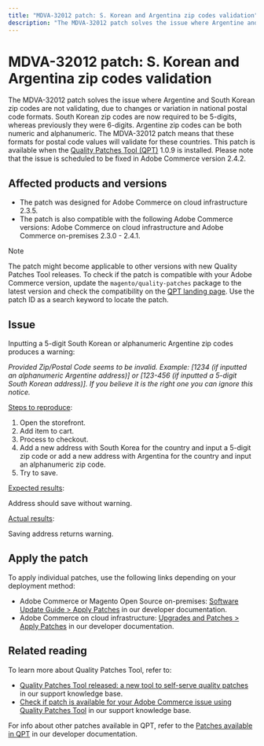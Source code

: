 ```yaml
---
title: "MDVA-32012 patch: S. Korean and Argentina zip codes validation"
description: "The MDVA-32012 patch solves the issue where Argentine and South Korean zip codes are not validating, due to changes or variation in national postal code formats. South Korean zip codes are now required to be 5-digits, whereas previously they were 6-digits. Argentine zip codes can be both numeric and alphanumeric. The MDVA-32012 patch means that these formats for postal code values will validate for these countries. This patch is available when the [Quality Patches Tool (QPT)](https://support.magento.com/hc/en-us/articles/360047139492) 1.0.9 is installed. Please note that the issue is scheduled to be fixed in Adobe Commerce version 2.4.2."
---
```


# MDVA-32012 patch: S. Korean and Argentina zip codes validation

The MDVA-32012 patch solves the issue where Argentine and South Korean zip codes are not validating, due to changes or variation in national postal code formats. South Korean zip codes are now required to be 5-digits, whereas previously they were 6-digits. Argentine zip codes can be both numeric and alphanumeric. The MDVA-32012 patch means that these formats for postal code values will validate for these countries. This patch is available when the [Quality Patches Tool (QPT)](https://support.magento.com/hc/en-us/articles/360047139492) 1.0.9 is installed. Please note that the issue is scheduled to be fixed in Adobe Commerce version 2.4.2.

## Affected products and versions

* The patch was designed for Adobe Commerce on cloud infrastructure 2.3.5.
* The patch is also compatible with the following Adobe Commerce versions: Adobe Commerce on cloud infrastructure and Adobe Commerce on-premises 2.3.0 - 2.4.1.

>[!NOTE]
>
>The patch might become applicable to other versions with new Quality Patches Tool releases. To check if the patch is compatible with your Adobe Commerce version, update the `magento/quality-patches` package to the latest version and check the compatibility on the [QPT landing page](https://devdocs.magento.com/quality-patches/tool.html#patch-grid). Use the patch ID as a search keyword to locate the patch.

## Issue

Inputting a 5-digit South Korean or alphanumeric Argentine zip codes produces a warning:

*Provided Zip/Postal Code seems to be invalid. Example: [1234 (if inputted an alphanumeric Argentine address)] or [123-456 (if inputted a 5-digit South Korean address)]. If you believe it is the right one you can ignore this notice.*

<u>Steps to reproduce</u>:

1. Open the storefront.
1. Add item to cart.
1. Process to checkout.
1. Add a new address with South Korea for the country and input a 5-digit zip code or add a new address with Argentina for the country and input an alphanumeric zip code.
1. Try to save.

<u>Expected results</u>:

Address should save without warning.

<u>Actual results</u>:

Saving address returns warning.

## Apply the patch

To apply individual patches, use the following links depending on your deployment method:

* Adobe Commerce or Magento Open Source on-premises: [Software Update Guide > Apply Patches](https://devdocs.magento.com/guides/v2.4/comp-mgr/patching/mqp.html) in our developer documentation.
* Adobe Commerce on cloud infrastructure: [Upgrades and Patches > Apply Patches](https://devdocs.magento.com/cloud/project/project-patch.html) in our developer documentation.

## Related reading

To learn more about Quality Patches Tool, refer to:

* [Quality Patches Tool released: a new tool to self-serve quality patches](https://support.magento.com/hc/en-us/articles/360047139492) in our support knowledge base.
* [Check if patch is available for your Adobe Commerce issue using Quality Patches Tool](https://support.magento.com/hc/en-us/articles/360047125252) in our support knowledge base.

For info about other patches available in QPT, refer to the [Patches available in QPT](https://devdocs.magento.com/quality-patches/tool.html#patch-grid) in our developer documentation. 
